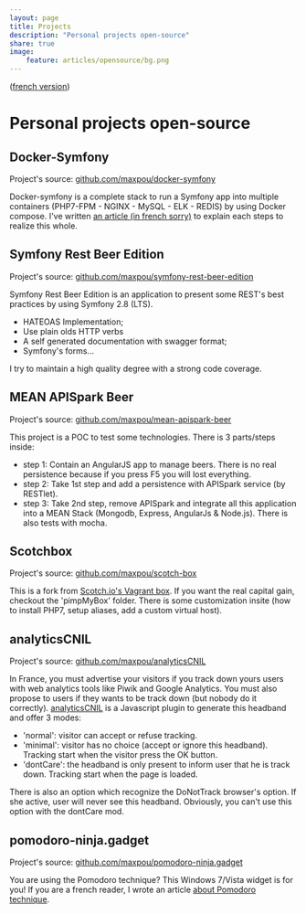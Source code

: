 ```yaml
---
layout: page
title: Projects
description: "Personal projects open-source"
share: true
image:
    feature: articles/opensource/bg.png
---
```


([french version](/project/fr/))

# Personal projects open-source

## Docker-Symfony

Project's source: [github.com/maxpou/docker-symfony](https://github.com/maxpou/docker-symfony)

Docker-symfony is a complete stack to run a Symfony app into multiple containers (PHP7-FPM - NGINX - MySQL - ELK - REDIS) by using Docker compose. I've written [an article (in french sorry)](http://www.maxpou.fr/docker-pour-symfony/) to explain each steps to realize this whole.


## Symfony Rest Beer Edition

Project's source: [github.com/maxpou/symfony-rest-beer-edition](https://github.com/maxpou/symfony-rest-beer-edition)

Symfony Rest Beer Edition is an application to present some REST's best practices by using Symfony 2.8 (LTS).

* HATEOAS Implementation;
* Use plain olds HTTP verbs
* A self generated documentation with swagger format;
* Symfony's forms...

I try to maintain a high quality degree with a strong code coverage.


## MEAN APISpark Beer

Project's source: [github.com/maxpou/mean-apispark-beer](https://github.com/maxpou/mean-apispark-beer)

This project is a POC to test some technologies. There is 3 parts/steps inside:

* step 1: Contain an AngularJS app to manage beers. There is no real persistence because if you press F5 you will lost everything.
* step 2: Take 1st step and add a persistence with APISpark service (by RESTlet).
* step 3: Take 2nd step, remove APISpark and integrate all this application into a MEAN Stack (Mongodb, Express, AngularJs & Node.js).
There is also tests with mocha.


## Scotchbox

Project's source: [github.com/maxpou/scotch-box](https://github.com/maxpou/scotch-box)

This is a fork from [Scotch.io's Vagrant box](https://box.scotch.io/). If you want the real capital gain, checkout the 'pimpMyBox' folder. There is some customization insite (how to install PHP7, setup aliases, add a custom virtual host).


## analyticsCNIL

Project's source: [github.com/maxpou/analyticsCNIL](https://github.com/maxpou/analyticsCNIL)

In France, you must advertise your visitors if you track down yours users with web analytics tools like Piwik and Google Analytics. You must also propose to users if they wants to be track down (but nobody do it correctly).
[analyticsCNIL](https://github.com/maxpou/analyticsCNIL) is a Javascript plugin to generate this headband and offer 3 modes:

* 'normal': visitor can accept or refuse tracking.
* 'minimal': visitor has no choice (accept or ignore this headband). Tracking start when the visitor press the OK button.
* 'dontCare': the headband is only present to inform user that he is track down. Tracking start when the page is loaded.

There is also an option which recognize the DoNotTrack browser's option. If she active, user will never see this headband. Obviously, you can't use this option with the dontCare mod.


## pomodoro-ninja.gadget

Project's source: [github.com/maxpou/pomodoro-ninja.gadget](https://github.com/maxpou/pomodoro-ninja.gadget)

You are using the Pomodoro technique? This Windows 7/Vista widget is for you!
If you are a french reader, I wrote an article [about Pomodoro technique](http://www.maxpou.fr/productivite-ninja/#la-technique-du-pomodoro).  
